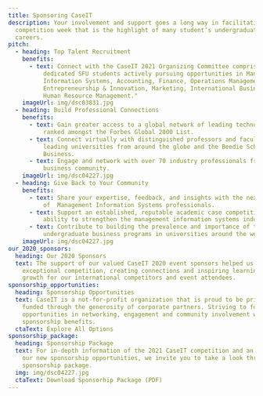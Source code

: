 ```yaml
---
title: Sponsoring CaseIT
description: Your involvement and support goes a long way in facilitating a
  competition week that is the highlight of many student’s undergraduate
  careers.
pitch:
  - heading: Top Talent Recruitment
    benefits:
      - text: Connect with the CaseIT 2021 Organizing Committee comprised of 42 driven,
          dedicated SFU students actively pursuing opportunities in Management
          Information Systems, Accounting, Finance, Operations Management,
          Entrepreneurship & Innovation, Marketing, International Business, and
          Human Resource Management."
    imageUrl: img/dsc03831.jpg
  - heading: Build Professional Connections
    benefits:
      - text: Gain greater access to a global network of leading technology companies
          ranked amongst the Forbes Global 2000 List.
      - text: Connect virtually with distinguished professors and faculty advisors from
          leading universities from around the globe and the Beedie School of
          Business.
      - text: Engage and network with over 70 industry professionals from the Vancouver
          business community.
    imageUrl: img/dsc04227.jpg
  - heading: Give Back to Your Community
    benefits:
      - text: Share your expertise, feedback, and insights with the next generation
          of  Management Information Systems professionals.
      - text: Support an established, reputable academic case competition and it's
          ability to strengthen the management information systems industry.
      - text: Contribute to building the prevalence and importance of technology focused
          undergraduate business programs in universities around the world.
    imageUrl: img/dsc04227.jpg
our_2020_sponsors:
  heading: Our 2020 Sponsors
  text: The support of our valued CaseIT 2020 event sponsors helped us execute an
    exceptional competition, creating connections and inspiring learning and
    growth for our international competitors and event attendees.
sponsorship_opportunities:
  heading: Sponsorship Opportunities
  text: CaseIT is a not-for-profit organization that is proud to be primarily
    funded through the generosity of corporate partners. Striving to foster
    opportunities in networking, engagement and community involvement with our
    sponsorship benefits.
  ctaText: Explore All Options
sponsorship_package:
  heading: Sponsorship Package
  text: For in-depth information of the 2021 CaseIT competition and an outline of
    our new sponsorship opportunities, we invite you to take a look through our
    sponsorship package.
  img: img/dsc04227.jpg
  ctaText: Download Sponsorhip Package (PDF)
---
```

